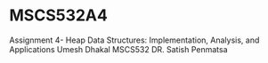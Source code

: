 # MSCS532A4
Assignment 4- Heap Data Structures: Implementation, Analysis, and
Applications
Umesh Dhakal 
MSCS532 
DR. Satish Penmatsa 
